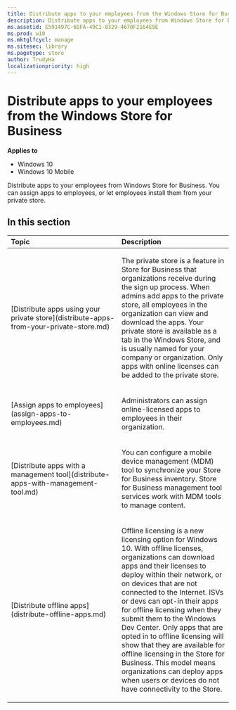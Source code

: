 ```yaml
---
title: Distribute apps to your employees from the Windows Store for Business (Windows 10)
description: Distribute apps to your employees from Windows Store for Business. You can assign apps to employees, or let employees install them from your private store.
ms.assetid: E591497C-6DFA-49C1-8329-4670F2164E9E
ms.prod: w10
ms.mktglfcycl: manage
ms.sitesec: library
ms.pagetype: store
author: TrudyHa
localizationpriority: high
---
```


# Distribute apps to your employees from the Windows Store for Business


**Applies to**

-   Windows 10
-   Windows 10 Mobile

Distribute apps to your employees from Windows Store for Business. You can assign apps to employees, or let employees install them from your private store.

## In this section


<table>
<colgroup>
<col width="50%" />
<col width="50%" />
</colgroup>
<thead>
<tr class="header">
<th align="left">Topic</th>
<th align="left">Description</th>
</tr>
</thead>
<tbody>
<tr class="odd">
<td align="left"><p>[Distribute apps using your private store](distribute-apps-from-your-private-store.md)</p></td>
<td align="left"><p>The private store is a feature in Store for Business that organizations receive during the sign up process. When admins add apps to the private store, all employees in the organization can view and download the apps. Your private store is available as a tab in the Windows Store, and is usually named for your company or organization. Only apps with online licenses can be added to the private store.</p></td>
</tr>
<tr class="even">
<td align="left"><p>[Assign apps to employees](assign-apps-to-employees.md)</p></td>
<td align="left"><p>Administrators can assign online-licensed apps to employees in their organization.</p></td>
</tr>
<tr class="odd">
<td align="left"><p>[Distribute apps with a management tool](distribute-apps-with-management-tool.md)</p></td>
<td align="left"><p>You can configure a mobile device management (MDM) tool to synchronize your Store for Business inventory. Store for Business management tool services work with MDM tools to manage content.</p></td>
</tr>
<tr class="even">
<td align="left"><p>[Distribute offline apps](distribute-offline-apps.md)</p></td>
<td align="left"><p>Offline licensing is a new licensing option for Windows 10. With offline licenses, organizations can download apps and their licenses to deploy within their network, or on devices that are not connected to the Internet. ISVs or devs can opt-in their apps for offline licensing when they submit them to the Windows Dev Center. Only apps that are opted in to offline licensing will show that they are available for offline licensing in the Store for Business. This model means organizations can deploy apps when users or devices do not have connectivity to the Store.</p></td>
</tr>
</tbody>
</table>

 

 

 





